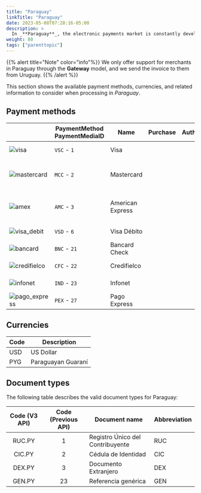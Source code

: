```yaml
---
title: "Paraguay"
linkTitle: "Paraguay"
date: 2023-05-08T07:28:16-05:00
description: >
  In _**Paraguay**_, the electronic payments market is constantly developing and growing, driven by the population’s expansion of internet access and the adoption of financial technologies. There are still challenges regarding financial inclusion and the massive adoption of these payment methods; hence, the market is expected to grow in the following years.
weight: 80
tags: ["parenttopic"]
---
```


{{% alert title="Note" color="info"%}}
We only offer support for merchants in Paraguay through the **Gateway** model, and we send the invoice to them from Uruguay.
{{% /alert %}}

This section shows the available payment methods, currencies, and related information to consider when processing in _Paraguay_.

## Payment methods
|  | PaymentMethod PaymentMediaID | Name                  | Purchase                                    | Authorization                              | Full Refund                               | Partial Refund                            | Type                |
|------|----------------------------|-----------------------|--------------------------------------------|-------------------------------------------|-------------------------------------------|-------------------------------------------|---------------------|
| <img src="https://s3.amazonaws.com/gateway.prod.bamboopayment.com/payment-method-logos/Visa_CreditCard.png" alt="visa" style="min-width: 40px;" /> | `VSC` - `1`              | Visa                  | <img src="/assets/check_mark_64.png" width="15px"/> | <img src="/assets/x_mark_64.png" width="15px"/> | <img src="/assets/x_mark_64.png" width="15px"/> | <img src="/assets/x_mark_64.png" width="15px"/> | Credit Card         |
| <img src="https://s3.amazonaws.com/gateway.prod.bamboopayment.com/payment-method-logos/MasterCard_CreditCard.png" alt="mastercard" style="min-width: 40px;" /> | `MCC` - `2`              | Mastercard            | <img src="/assets/check_mark_64.png" width="15px"/> | <img src="/assets/x_mark_64.png" width="15px"/> | <img src="/assets/x_mark_64.png" width="15px"/> | <img src="/assets/x_mark_64.png" width="15px"/> | Credit & Debit Card |
| <img src="https://s3.amazonaws.com/gateway.prod.bamboopayment.com/payment-method-logos/AmericanExpress_CreditCard.png" alt="amex" style="min-width: 40px;" /> | `AMC` - `3`              | American Express      | <img src="/assets/check_mark_64.png" width="15px"/> | <img src="/assets/x_mark_64.png" width="15px"/> | <img src="/assets/x_mark_64.png" width="15px"/> | <img src="/assets/x_mark_64.png" width="15px"/> | Credit & Debit Card |
| <img src="https://s3.amazonaws.com/gateway.prod.bamboopayment.com/payment-method-logos/Visa_CreditCard.png" alt="visa_debit" style="min-width: 40px;" /> | `VSD` - `6`              | Visa Débito           | <img src="/assets/check_mark_64.png" width="15px"/> | <img src="/assets/x_mark_64.png" width="15px"/> | <img src="/assets/x_mark_64.png" width="15px"/> | <img src="/assets/x_mark_64.png" width="15px"/> | Debit Card          |
| <img src="https://s3.amazonaws.com/gateway.prod.bamboopayment.com/payment-method-logos/Bancard_CreditCard.png" alt="bancard" style="min-width: 40px;" /> | `BNC` - `21`            | Bancard Check         | <img src="/assets/check_mark_64.png" width="15px"/> | <img src="/assets/x_mark_64.png" width="15px"/> | <img src="/assets/x_mark_64.png" width="15px"/> | <img src="/assets/x_mark_64.png" width="15px"/> | Credit Card         |
| <img src="https://s3.amazonaws.com/gateway.prod.bamboopayment.com/payment-method-logos/Credifielco_CreditCard.png" alt="credifielco" style="min-width: 40px;" /> | `CFC` - `22`            | Credifielco           | <img src="/assets/check_mark_64.png" width="15px"/> | <img src="/assets/x_mark_64.png" width="15px"/> | <img src="/assets/x_mark_64.png" width="15px"/> | <img src="/assets/x_mark_64.png" width="15px"/> | Credit Card         |
| <img src="https://s3.amazonaws.com/gateway.prod.bamboopayment.com/payment-method-logos/InfoNet_DebitCard.png" alt="infonet" style="min-width: 40px;" /> | `IND` - `23`            | Infonet               | <img src="/assets/check_mark_64.png" width="15px"/> | <img src="/assets/x_mark_64.png" width="15px"/> | <img src="/assets/x_mark_64.png" width="15px"/> | <img src="/assets/x_mark_64.png" width="15px"/> | Debit Card          |
| <img src="https://s3.amazonaws.com/gateway.prod.bamboopayment.com/payment-method-logos/PagoExpress_PhysicalNetwork.png" alt="pago_express" style="min-width: 40px;" /> | `PEX` - `27`            | Pago Express          | <img src="/assets/check_mark_64.png" width="15px"/> | <img src="/assets/x_mark_64.png" width="15px"/> | <img src="/assets/x_mark_64.png" width="15px"/> | <img src="/assets/x_mark_64.png" width="15px"/> | Cash                |

<!--| | Payment MediaId | Payment Method | Purchase | Pre-authorization | Full refund | Partial Refund | Type | Flow |
|-----|:---:|---|:---:|:---:|:---:|:---:|-----|-----|
| <img src="https://s3.amazonaws.com/gateway.prod.bamboopayment.com/payment-method-logos/Visa_CreditCard.png" style="min-width: 40px;" /> | 1 | Visa | <img src="/assets/check_mark_64.png" width="15px"/> | <img src="/assets/x_mark_64.png" width="15px"/> | <img src="/assets/x_mark_64.png" width="15px"/> | <img src="/assets/x_mark_64.png" width="15px"/> | Credit card | API |
| <img src="https://s3.amazonaws.com/gateway.prod.bamboopayment.com/payment-method-logos/MasterCard_CreditCard.png" style="min-width: 40px;" /> | 2 | Mastercard | <img src="/assets/check_mark_64.png" width="15px"/> | <img src="/assets/x_mark_64.png" width="15px"/> | <img src="/assets/x_mark_64.png" width="15px"/> | <img src="/assets/x_mark_64.png" width="15px"/> | Credit & Debit card | API |
| <img src="https://s3.amazonaws.com/gateway.prod.bamboopayment.com/payment-method-logos/AmericanExpress_CreditCard.png" style="min-width: 40px;" /> | 3 | American Express | <img src="/assets/check_mark_64.png" width="15px"/> | <img src="/assets/x_mark_64.png" width="15px"/> | <img src="/assets/x_mark_64.png" width="15px"/> | <img src="/assets/x_mark_64.png" width="15px"/> | Credit & Debit card | API |
| <img src="https://s3.amazonaws.com/gateway.prod.bamboopayment.com/payment-method-logos/Visa_CreditCard.png" style="min-width: 40px;" /> | 6 | Visa Débito | <img src="/assets/check_mark_64.png" width="15px"/> | <img src="/assets/x_mark_64.png" width="15px"/> | <img src="/assets/x_mark_64.png" width="15px"/> | <img src="/assets/x_mark_64.png" width="15px"/> | Debit card | API |
| <img src="https://s3.amazonaws.com/gateway.prod.bamboopayment.com/payment-method-logos/Bancard_CreditCard.png" style="min-width: 40px;" /> | 21 | Bancard Check | <img src="/assets/check_mark_64.png" width="15px"/> | <img src="/assets/x_mark_64.png" width="15px"/> | <img src="/assets/x_mark_64.png" width="15px"/> | <img src="/assets/x_mark_64.png" width="15px"/> | Credit card | API |
| <img src="https://s3.amazonaws.com/gateway.prod.bamboopayment.com/payment-method-logos/Credifielco_CreditCard.png" style="min-width: 40px;" /> | 22 | Credifielco | <img src="/assets/check_mark_64.png" width="15px"/> | <img src="/assets/x_mark_64.png" width="15px"/> | <img src="/assets/x_mark_64.png" width="15px"/> | <img src="/assets/x_mark_64.png" width="15px"/> | Credit card | API |
| <img src="https://s3.amazonaws.com/gateway.prod.bamboopayment.com/payment-method-logos/InfoNet_DebitCard.png" style="min-width: 40px;" /> | 23 | Infonet | <img src="/assets/check_mark_64.png" width="15px"/> | <img src="/assets/x_mark_64.png" width="15px"/> | <img src="/assets/x_mark_64.png" width="15px"/> | <img src="/assets/x_mark_64.png" width="15px"/> | Debit card | API |
| <img src="https://s3.amazonaws.com/gateway.prod.bamboopayment.com/payment-method-logos/PagoExpress_PhysicalNetwork.png" style="min-width: 40px;" /> | 27 | Pago Express | <img src="/assets/check_mark_64.png" width="15px"/> | <img src="/assets/x_mark_64.png" width="15px"/> | <img src="/assets/x_mark_64.png" width="15px"/> | <img src="/assets/x_mark_64.png" width="15px"/> | Cash | API |-->

## Currencies

| Code | Description        |
|------|--------------------|
| USD  | US Dollar          |
| PYG  | Paraguayan Guaraní |

## Document types
The following table describes the valid document types for Paraguay:

| Code (V3 API) | Code (Previous API) |Document name                    | Abbreviation |
|:-------------:|:-------------------:|--------------------------------|--------------|
| RUC.PY        | 1                   |Registro Único del Contribuyente | RUC          |
| CIC.PY       | 2                    |Cédula de Identidad              | CIC          |
| DEX.PY       | 3                    |Documento Extranjero             | DEX          |
| GEN.PY       | 23                   |Referencia genérica              | GEN          |